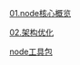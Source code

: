[01.node核心概览](ttps://github.com/fltenwall/JavaScript_Interview_Question/blob/main/notes/Node/01.node核心概览.md)

[02.架构优化](ttps://github.com/fltenwall/JavaScript_Interview_Question/blob/main/notes/Node/02.架构优化.md)

[node工具包](ttps://github.com/fltenwall/JavaScript_Interview_Question/blob/main/notes/Node/node工具包.md)